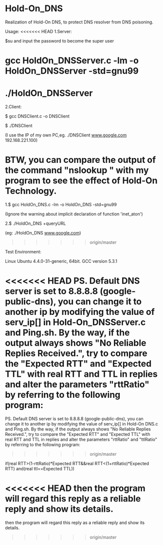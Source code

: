 # Hold-On_DNS
Realization of Hold-On DNS, to protect DNS resolver from DNS poisoning.

Usage:
<<<<<<< HEAD
1.Server:

$su and input the password to become the super user

# gcc HoldOn_DNSServer.c -lm -o HoldOn_DNSServer -std=gnu99

# ./HoldOn_DNSServer

2.Client:

$ gcc DNSClient.c -o DNSClient

$ ./DNSClient <Domain name> <HoldOn DNS Server IP Address>

(I use the IP of my own PC,eg. ./DNSClient www.google.com 192.168.221.100)

BTW, you can compare the output of the command "nslookup <Domain name> <DNS Server IP>" with my program to see the effect of Hold-On Technology.
=======

1.$ gcc HoldOn_DNS.c -lm -o HoldOn_DNS -std=gnu99

(Ignore the warning about implicit declaration of function 'inet_aton')


2.$ ./HoldOn_DNS +queryURL

(eg: ./HoldOn_DNS www.google.com)
>>>>>>> origin/master

Test Environment:

Linux Ubuntu 4.4.0-31-generic, 64bit. GCC version 5.3.1

<<<<<<< HEAD
PS. Default DNS server is set to 8.8.8.8 (google-public-dns), you can change it to another ip by modifying the value of serv_ip[] in Hold-On_DNSServer.c and Ping.sh. By the way, if the output always shows "No Reliable Replies Received.", try to compare the "Expected RTT" and "Expected TTL" with real RTT and TTL in replies and alter the parameters "rttRatio" by referring to the following program:
=======

PS. Default DNS server is set to 8.8.8.8 (google-public-dns), you can change it to another ip by modifying the value of serv_ip[] in Hold-On DNS.c and Ping.sh. By the way, if the output always shows "No Reliable Replies Received.", try to compare the "Expected RTT" and "Expected TTL" with real RTT and TTL in replies and alter the parameters "rttRatio" and "ttlRatio" by referring to the following program:
>>>>>>> origin/master

if(real RTT>(1-rttRatio)*Expected RTT&&real RTT<(1+rttRatio)*Expected RTT)
	and(real ttl==Expected TTL))

<<<<<<< HEAD
then the program will regard this reply as a reliable reply and show its        	details. 
=======
then the program will regard this reply as a reliable reply and show its details. 
>>>>>>> origin/master
